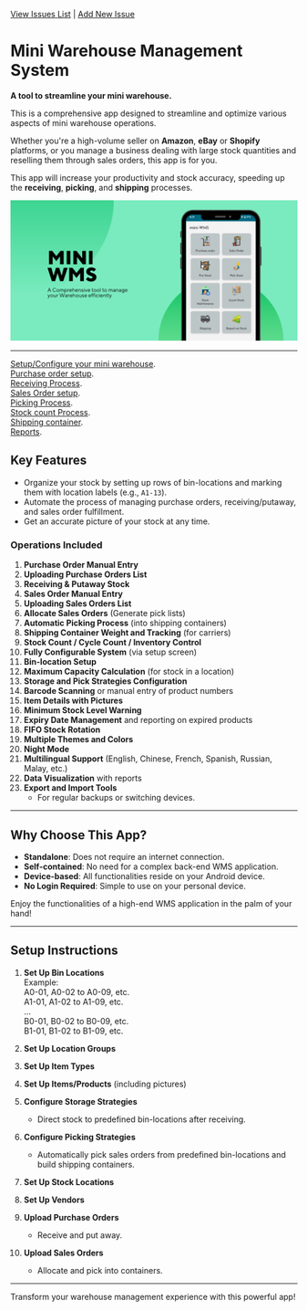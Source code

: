 [View Issues List](https://github.com/miniwms/Mini-WMS/issues)  |  [Add New Issue](https://github.com/miniwms/Mini-WMS/issues/new?assignees=&labels=&template=&title=)  

# Mini Warehouse Management System

**A tool to streamline your mini warehouse.**

This is a comprehensive app designed to streamline and optimize various aspects of mini warehouse operations.  

Whether you're a high-volume seller on **Amazon**, **eBay** or **Shopify** platforms, or you manage a business dealing with large stock quantities and reselling them through sales orders, this app is for you.  

This app will increase your productivity and stock accuracy, speeding up the **receiving**, **picking**, and **shipping** processes.

<img src="asset/mini_wms_feature.png" alt="Feature" width="600">

---

[Setup/Configure your mini warehouse](miniWMSConfiguration.md).  
[Purchase order setup](Receiving.md).  
[Receiving Process](Receiving.md).  
[Sales Order setup](salesOrders.md).  
[Picking Process](Picking.md).  
[Stock count Process](Receiving.md).  
[Shipping container](Receiving.md).  
[Reports](Receiving.md).  


## **Key Features**
- Organize your stock by setting up rows of bin-locations and marking them with location labels (e.g., `A1-13`).
- Automate the process of managing purchase orders, receiving/putaway, and sales order fulfillment.
- Get an accurate picture of your stock at any time.

### **Operations Included**
1. **Purchase Order Manual Entry**  
2. **Uploading Purchase Orders List**  
3. **Receiving & Putaway Stock**  
4. **Sales Order Manual Entry**  
5. **Uploading Sales Orders List**  
6. **Allocate Sales Orders** (Generate pick lists)  
7. **Automatic Picking Process** (into shipping containers)  
8. **Shipping Container Weight and Tracking** (for carriers)  
9. **Stock Count / Cycle Count / Inventory Control**  
10. **Fully Configurable System** (via setup screen)  
11. **Bin-location Setup**  
12. **Maximum Capacity Calculation** (for stock in a location)  
13. **Storage and Pick Strategies Configuration**  
14. **Barcode Scanning** or manual entry of product numbers  
15. **Item Details with Pictures**  
16. **Minimum Stock Level Warning**  
17. **Expiry Date Management** and reporting on expired products  
18. **FIFO Stock Rotation**  
19. **Multiple Themes and Colors**  
20. **Night Mode**  
21. **Multilingual Support** (English, Chinese, French, Spanish, Russian, Malay, etc.)  
22. **Data Visualization** with reports  
23. **Export and Import Tools**  
    - For regular backups or switching devices.

---

## **Why Choose This App?**
- **Standalone**: Does not require an internet connection.  
- **Self-contained**: No need for a complex back-end WMS application.  
- **Device-based**: All functionalities reside on your Android device.  
- **No Login Required**: Simple to use on your personal device.  

Enjoy the functionalities of a high-end WMS application in the palm of your hand!

---

## **Setup Instructions**
1. **Set Up Bin Locations**  
    Example:  
    A0-01, A0-02 to A0-09, etc.  
    A1-01, A1-02 to A1-09, etc.  
    ...  
    B0-01, B0-02 to B0-09, etc.  
    B1-01, B1-02 to B1-09, etc.  

2. **Set Up Location Groups**  
3. **Set Up Item Types**  
4. **Set Up Items/Products** (including pictures)  
5. **Configure Storage Strategies**  
    - Direct stock to predefined bin-locations after receiving.  
6. **Configure Picking Strategies**  
    - Automatically pick sales orders from predefined bin-locations and build shipping containers.  
7. **Set Up Stock Locations**  
8. **Set Up Vendors**  
9. **Upload Purchase Orders**  
    - Receive and put away.  
10. **Upload Sales Orders**  
    - Allocate and pick into containers.  

---

Transform your warehouse management experience with this powerful app!


